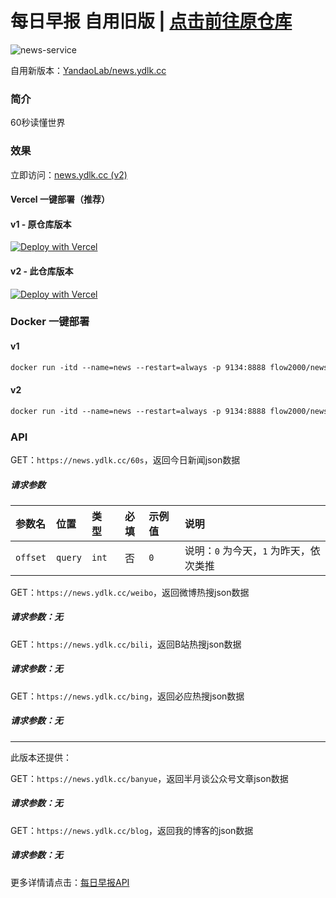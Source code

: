 # 每日早报 自用旧版 | [点击前往原仓库](https://github.com/flow2000/news)

![news-service](https://socialify.git.ci/YandaoLab/news-service/image?font=Bitter&language=1&name=1&owner=1&pattern=Circuit%20Board&theme=Auto)

自用新版本：[YandaoLab/news.ydlk.cc](https://github.com/YandaoLab/news.ydlk.cc)

### 简介

60秒读懂世界

### 效果

立即访问：[news.ydlk.cc (v2)](https://news.ydlk.cc/)

#### Vercel 一键部署（**推荐**）

#### v1 - 原仓库版本

[![Deploy with Vercel](https://vercel.com/button)](https://vercel.com/new/clone?repository-url=https://github.com/flow2000/news/tree/v1)

#### v2 - 此仓库版本

[![Deploy with Vercel](https://vercel.com/button)](https://vercel.com/new/clone?repository-url=https%3A%2F%2Fgithub.com%2FYandaoLab%2Fnews-service&project-name=news-service&repository-name=news-service&demo-title=Yandao%20Daily&demo-description=Daily%20Report%20Project&demo-url=https%3A%2F%2Fnews.ydlk.cc%2F&demo-image=https%3A%2F%2Fsocialify.git.ci%2FYandaoLab%2Fnews-service%2Fimage%3Ffont%3DBitter%26language%3D1%26name%3D1%26owner%3D1%26pattern%3DCircuit%2520Board%26theme%3DAuto)

### Docker 一键部署

#### v1

```markdown
docker run -itd --name=news --restart=always -p 9134:8888 flow2000/news:1.0.0
```

#### v2

```markdown
docker run -itd --name=news --restart=always -p 9134:8888 flow2000/news:2.0.0
```

### API

GET：`https://news.ydlk.cc/60s`，返回今日新闻json数据

##### 请求参数

| 参数名           | 位置  | 类型   | 必填 | 示例值 |说明  |
| :--------------- | :---- | :----- | :--: | :--------------------- | :--------------------- |
| `offset` | `query` | `int` |  否  | `0` |说明：`0` 为今天，`1` 为昨天，依次类推                            |

GET：`https://news.ydlk.cc/weibo`，返回微博热搜json数据

##### 请求参数：无

GET：`https://news.ydlk.cc/bili`，返回B站热搜json数据

##### 请求参数：无

GET：`https://news.ydlk.cc/bing`，返回必应热搜json数据

##### 请求参数：无

-----

此版本还提供：

GET：`https://news.ydlk.cc/banyue`，返回半月谈公众号文章json数据

##### 请求参数：无

GET：`https://news.ydlk.cc/blog`，返回我的博客的json数据

##### 请求参数：无

更多详情请点击：[每日早报API](https://news.panghai.top/docs)

